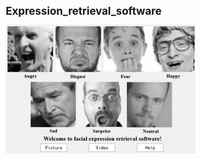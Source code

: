 # Expression_retrieval_software

![image-20230413194520034](README.assets/image-20230413194520034.png)